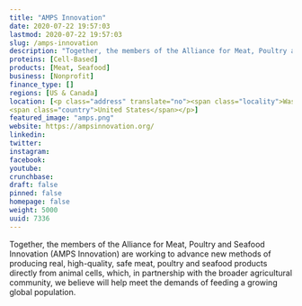 ```yaml
---
title: "AMPS Innovation"
date: 2020-07-22 19:57:03
lastmod: 2020-07-22 19:57:03
slug: /amps-innovation
description: "Together, the members of the Alliance for Meat, Poultry and Seafood Innovation (AMPS Innovation) are working to advance new methods of producing real, high-quality, safe meat, poultry and seafood products directly from animal cells, which, in partnership with the broader agricultural community, we believe will help meet the demands of feeding a growing global population."
proteins: [Cell-Based]
products: [Meat, Seafood]
business: [Nonprofit]
finance_type: []
regions: [US & Canada]
location: [<p class="address" translate="no"><span class="locality">Washington</span>, <span class="postal-code">20036</span><br>
<span class="country">United States</span></p>]
featured_image: "amps.png"
website: https://ampsinnovation.org/
linkedin: 
twitter: 
instagram: 
facebook: 
youtube: 
crunchbase: 
draft: false
pinned: false
homepage: false
weight: 5000
uuid: 7336
---
```

Together, the members of the Alliance for Meat, Poultry and Seafood Innovation (AMPS Innovation) are working to advance new methods of producing real, high-quality, safe meat, poultry and seafood products directly from animal cells, which, in partnership with the broader agricultural community, we believe will help meet the demands of feeding a growing global population.
